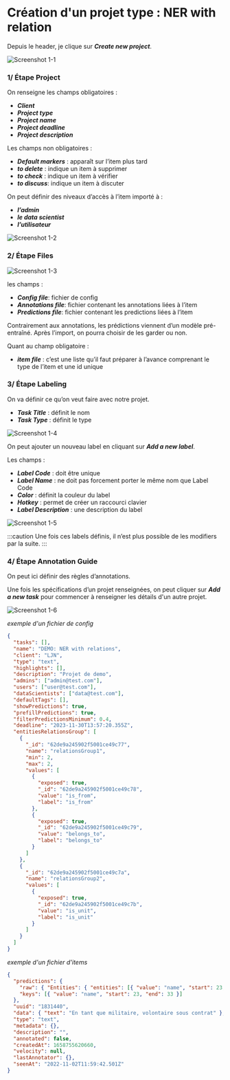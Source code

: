 # Création d'un projet type : NER with relation

Depuis le header, je clique sur **_Create new project_**.

![Screenshot 1-1](../../../assets/screenshot-1-1.png)

### 1/ Étape Project

On renseigne les champs obligatoires :

- **_Client_**
- **_Project type_**
- **_Project name_**
- **_Project deadline_**
- **_Project description_**

Les champs non obligatoires :

- **_Default markers_** : apparaît sur l’item plus tard
- **_to delete_** : indique un item à supprimer
- **_to check_** : indique un item à vérifier
- **_to discuss_**: indique un item à discuter

On peut définir des niveaux d’accès à l’item importé à :

- **_l’admin_**
- **_le data scientist_**
- **_l’utilisateur_**

![Screenshot 1-2](../../../assets/screenshot-1-2.png)

### 2/ Étape Files

![Screenshot 1-3](../../../assets/screenshot-1-3.png)

les champs :

- **_Config file_**: fichier de config
- **_Annotations file_**: fichier contenant les annotations liées à l’item
- **_Predictions file_**: fichier contenant les predictions liées à l’item

Contrairement aux annotations, les prédictions viennent d’un modèle pré-entraîné. Après l’import, on pourra choisir de les garder ou non.

Quant au champ obligatoire :

- **_item file_** : c’est une liste qu’il faut préparer à l’avance comprenant le type de l’item et une id unique

### 3/ Étape Labeling

On va définir ce qu’on veut faire avec notre projet.

- **_Task Title_** : définit le nom
- **_Task Type_** : définit le type

![Screenshot 1-4](../../../assets/screenshot-1-4.png)

On peut ajouter un nouveau label en cliquant sur **_Add a new label_**.

Les champs :

- **_Label Code_** : doit être unique
- **_Label Name_** : ne doit pas forcement porter le même nom que Label Code
- **_Color_** : définit la couleur du label
- **_Hotkey_** : permet de créer un raccourci clavier
- **_Label Description_** : une description du label

![Screenshot 1-5](../../../assets/screenshot-1-5.png)

:::caution
Une fois ces labels définis, il n’est plus possible de les modifiers par la suite.
:::

### 4/ Étape Annotation Guide

On peut ici définir des règles d’annotations.

Une fois les spécifications d’un projet renseignées, on peut cliquer sur **_Add a new task_** pour commencer à renseigner les détails d'un autre projet.

![Screenshot 1-6](../../../assets/screenshot-1-6.png)

_exemple d'un fichier de config_

```json
{
  "tasks": [],
  "name": "DEMO: NER with relations",
  "client": "LJN",
  "type": "text",
  "highlights": [],
  "description": "Projet de demo",
  "admins": ["admin@test.com"],
  "users": ["user@test.com"],
  "dataScientists": ["data@test.com"],
  "defaultTags": [],
  "showPredictions": true,
  "prefillPredictions": true,
  "filterPredictionsMinimum": 0.4,
  "deadline": "2023-11-30T13:57:20.355Z",
  "entitiesRelationsGroup": [
    {
      "_id": "62de9a245902f5001ce49c77",
      "name": "relationsGroup1",
      "min": 2,
      "max": 2,
      "values": [
        {
          "exposed": true,
          "_id": "62de9a245902f5001ce49c78",
          "value": "is_from",
          "label": "is_from"
        },
        {
          "exposed": true,
          "_id": "62de9a245902f5001ce49c79",
          "value": "belongs_to",
          "label": "belongs_to"
        }
      ]
    },
    {
      "_id": "62de9a245902f5001ce49c7a",
      "name": "relationsGroup2",
      "values": [
        {
          "exposed": true,
          "_id": "62de9a245902f5001ce49c7b",
          "value": "is_unit",
          "label": "is_unit"
        }
      ]
    }
  ]
}
```

_exemple d'un fichier d'items_

```json
{
  "predictions": {
    "raw": { "Entities": { "entities": [{ "value": "name", "start": 23, "end": 33 }] } },
    "keys": [{ "value": "name", "start": 23, "end": 33 }]
  },
  "uuid": "1831440",
  "data": { "text": "En tant que militaire, volontaire sous contrat" },
  "type": "text",
  "metadata": {},
  "description": "",
  "annotated": false,
  "createdAt": 1658755620660,
  "velocity": null,
  "lastAnnotator": {},
  "seenAt": "2022-11-02T11:59:42.501Z"
}
```
